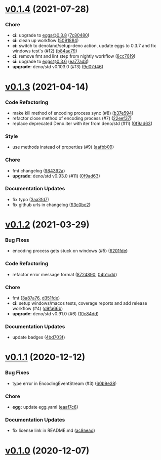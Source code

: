 # [v0.1.4](https://github.com/c4spar/deno-cli/compare/0.1.3...v0.1.4) (2021-07-28)

### Chore

- **ci:** upgrade to eggs@0.3.8
  ([7c80480](https://github.com/c4spar/deno-cli/commit/7c80480))
- **ci:** clean up workflow
  ([5091884](https://github.com/c4spar/deno-cli/commit/5091884))
- **ci:** switch to denoland/setup-deno action, update eggs to 0.3.7 and fix
  windows test's (#12)
  ([b84ae79](https://github.com/c4spar/deno-cli/commit/b84ae79))
- **ci:** remove fmt and lint step from nightly workflow
  ([8cc7619](https://github.com/c4spar/deno-cli/commit/8cc7619))
- **ci:** upgrade to eggs@0.3.6
  ([ea77ad3](https://github.com/c4spar/deno-cli/commit/ea77ad3))
- **upgrade:** deno/std v0.103.0 (#13)
  ([9d07d46](https://github.com/c4spar/deno-cli/commit/9d07d46))

# [v0.1.3](https://github.com/c4spar/deno-cli/compare/0.1.2...0.1.3) (2021-04-14)

### Code Refactoring

- make kill method of encoding process sync (#8)
  ([b37e594](https://github.com/c4spar/deno-cli/commit/b37e594))
- refactor close method of encoding process (#7)
  ([22eef37](https://github.com/c4spar/deno-cli/commit/22eef37))
- replace deprecated Deno.iter with iter from deno/std (#11)
  ([0f9ad63](https://github.com/c4spar/deno-cli/commit/0f9ad63))

### Style

- use methods instead of properties (#9)
  ([aafbb09](https://github.com/c4spar/deno-cli/commit/aafbb09))

### Chore

- fmt changelog ([984392a](https://github.com/c4spar/deno-cli/commit/984392a))
- **upgrade:** deno/std v0.93.0 (#11)
  ([0f9ad63](https://github.com/c4spar/deno-cli/commit/0f9ad63))

### Documentation Updates

- fix typo ([3aa3fd7](https://github.com/c4spar/deno-cli/commit/3aa3fd7))
- fix github urls in changelog
  ([93c0bc2](https://github.com/c4spar/deno-cli/commit/93c0bc2))

# [v0.1.2](https://github.com/c4spar/deno-fast-forward/compare/0.1.1...0.1.2) (2021-03-29)

### Bug Fixes

- encoding process gets stuck on windows (#5)
  ([6201fde](https://github.com/c4spar/deno-fast-forward/commit/6201fde))

### Code Refactoring

- refactor error message format
  ([8724890](https://github.com/c4spar/deno-fast-forward/commit/8724890),
  [04b1cdd](https://github.com/c4spar/deno-fast-forward/commit/04b1cdd))

### Chore

- fmt ([3a87a76](https://github.com/c4spar/deno-fast-forward/commit/3a87a76),
  [d351fde](https://github.com/c4spar/deno-fast-forward/commit/d351fde))
- **ci:** setup windows/macos tests, coverage reports and add release workflow
  (#4) ([d9fa66b](https://github.com/c4spar/deno-fast-forward/commit/d9fa66b))
- **upgrade:** deno/std v0.91.0 (#6)
  ([10c84dd](https://github.com/c4spar/deno-fast-forward/commit/10c84dd))

### Documentation Updates

- update badges
  ([4bd703f](https://github.com/c4spar/deno-fast-forward/commit/4bd703f))

# [v0.1.1](https://github.com/c4spar/deno-fast-forward/compare/0.1.0...60b9e38) (2020-12-12)

### Bug Fixes

- type error in EncodingEventStream (#3)
  ([60b9e38](https://github.com/c4spar/deno-fast-forward/commit/60b9e38))

### Chore

- **egg:** update egg.yaml
  ([eaaf7c6](https://github.com/c4spar/deno-fast-forward/commit/eaaf7c6))

### Documentation Updates

- fix license link in README.md
  ([ac9aead](https://github.com/c4spar/deno-fast-forward/commit/ac9aead))

# [v0.1.0](https://github.com/c4spar/deno-fast-forward/compare/a4660e0...v0.1.0) (2020-12-07)
